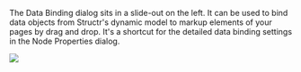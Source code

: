 The Data Binding dialog sits in a slide-out on the left. It can be used to bind data objects from Structr's dynamic model to markup elements of your pages by drag and drop. It's a shortcut for the detailed data binding settings in the Node Properties dialog.

<img src="/Data Binding.png_thumb_300x162" class="zoomable" />
